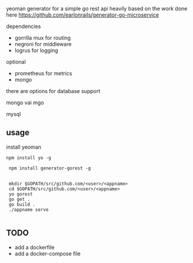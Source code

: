 yeoman generator for a simple go rest api
heavily based on the work done here https://github.com/earlonrails/generator-go-microservice

dependencies

- gorrilla mux for routing
- negroni for middleware
- logrus for logging

optional

- prometheus for metrics
- mongo

there are options for database support

mongo vai mgo

mysql 


## usage

install yeoman

```npm install yo -g ```

``` npm install generator-gorest -g```

``` 
  
 mkdir $GOPATH/src/github.com/<user>/<appname>
 cd $GOPATH/src/github.com/<user>/<appname>
 yo gorest
 go get .
 go build .
 ./appname serve
 
 ```


## TODO 

- add a dockerfile
- add a docker-compose file